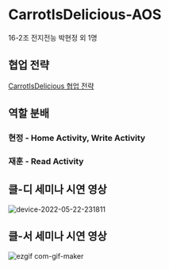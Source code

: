 # CarrotIsDelicious-AOS
16-2조 전지전능 박현정 외 1명

## 협업 전략
[CarrotIsDelicious 협업 전략](https://www.notion.so/Git-Coding-Convention-5d63ee67898c4bc3b6aba4bd25eb7e93)

## 역할 분배
### 현정 - Home Activity, Write Activity
### 재훈 - Read Activity

## 클-디 세미나 시연 영상
![device-2022-05-22-231811](https://user-images.githubusercontent.com/81394850/169700110-db8ec7cb-e8cc-4a9f-8950-51bf4e6f6137.gif)


## 클-서 세미나 시연 영상
![ezgif com-gif-maker](https://user-images.githubusercontent.com/58066704/172037531-9b48752d-f647-4895-8d80-b81249db4594.gif)
